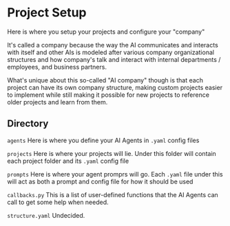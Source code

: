 
# Project Setup

Here is where you setup your projects and configure your "company"

It's called a company because the way the AI communicates and interacts with itself and other AIs is modeled after various company organizational structures and how company's talk and interact with internal departments / employees, and business partners.

What's unique about this so-called "AI company" though is that each project can have its own company structure, making custom projects easier to implement while still making it possible for new projects to reference older projects and learn from them.


## Directory

`agents` Here is where you define your AI Agents in `.yaml` config files

`projects` Here is where your projects will lie. Under this folder will contain each project folder and its `.yaml` config file

`prompts` Here is where your agent promprs will go. Each `.yaml` file under this will act as both a prompt and config file for how it should be used

`callbacks.py` This is a list of user-defined functions that the AI Agents can call to get some help when needed.

`structure.yaml` Undecided.
